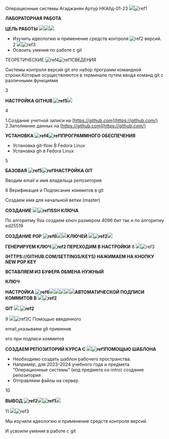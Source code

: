 ﻿Операционные системы  Агаджанян Артур  НКАбд-01-23 ![](Aspose.Words.a7e0d257-9259-4ca8-ab5e-3fae7cc2d278.001.png)![ref1]

**ЛАБОРАТОРНАЯ РАБОТА** 

**ЦЕЛЬ РАБОТЫ  ![](Aspose.Words.a7e0d257-9259-4ca8-ab5e-3fae7cc2d278.003.png)![](Aspose.Words.a7e0d257-9259-4ca8-ab5e-3fae7cc2d278.004.png)![](Aspose.Words.a7e0d257-9259-4ca8-ab5e-3fae7cc2d278.005.png)**

- Изучить идеологию и применение средств контроля  ![ref2] версий.  2 ![](Aspose.Words.a7e0d257-9259-4ca8-ab5e-3fae7cc2d278.007.png)![ref3]
- Освоить умения по работе с git 

ТЕОРЕТИЧЕСКИЕ ![ref4]![ref1]СВЕДЕНИЯ 

Системы контроля версий git это набор программ командной строки.Которые осуществляются в терминале путем ввода команд git с различными функциями 

3 

**НАСТРОЙКА GITHUB ![ref5]![](Aspose.Words.a7e0d257-9259-4ca8-ab5e-3fae7cc2d278.011.png)**

4 

1\.Создание учетной записи на [https://github.com](https://github.com/) 2.Заполнение данных на [https://github.com](https://github.com/) 

**УСТАНОВКА ![ref4]![ref1]ПРОГРАММНОГО ОБЕСПЕЧЕНИЯ**  

- Установка git-flow В Fedora Linux 
- Установка gh в Fedora Linux 

5 

**БАЗОВАЯ        ![ref5]![ref1]НАСТРОЙКА GIT** 

Вводим email и имя владельца репозитория 

6 Верификация и Подписание коммитов в git  

Создаем имя для начальной ветки (master) 

**СОЗДАНИЕ ![](Aspose.Words.a7e0d257-9259-4ca8-ab5e-3fae7cc2d278.012.png)![ref1]SSH КЛЮЧА** 

По алгоритму Rsa создаем ключ размером 4096 бит так и по алгоритму ed25519 

**СОЗДАНИЕ PGP  ![ref6]![](Aspose.Words.a7e0d257-9259-4ca8-ab5e-3fae7cc2d278.014.png)![](Aspose.Words.a7e0d257-9259-4ca8-ab5e-3fae7cc2d278.015.png)КЛЮЧЕЙ  ![](Aspose.Words.a7e0d257-9259-4ca8-ab5e-3fae7cc2d278.016.png)![ref2]![](Aspose.Words.a7e0d257-9259-4ca8-ab5e-3fae7cc2d278.017.png)**

**ГЕНЕРИРУЕМ КЛЮЧ  ![ref2] ПЕРЕХОДИМ В НАСТРОЙКИ**  8 ![](Aspose.Words.a7e0d257-9259-4ca8-ab5e-3fae7cc2d278.018.png)![ref3]

**(HTTPS://GITHUB.COM/SETTINGS/KEYS) НАЖИМАЕМ НА КНОПКУ NEW PGP KEY** 

**ВСТАВЛЯЕМ ИЗ БУФЕРА ОБМЕНА НУЖНЫЙ** 

**КЛЮЧ** 

**НАСТРОЙКА               ![ref6]![](Aspose.Words.a7e0d257-9259-4ca8-ab5e-3fae7cc2d278.019.png)![](Aspose.Words.a7e0d257-9259-4ca8-ab5e-3fae7cc2d278.020.png)![](Aspose.Words.a7e0d257-9259-4ca8-ab5e-3fae7cc2d278.021.png)![](Aspose.Words.a7e0d257-9259-4ca8-ab5e-3fae7cc2d278.022.png)![](Aspose.Words.a7e0d257-9259-4ca8-ab5e-3fae7cc2d278.023.png)АВТОМАТИЧЕСКОЙ        ПОДПИСИ КОММИТОВ В  ![](Aspose.Words.a7e0d257-9259-4ca8-ab5e-3fae7cc2d278.024.png)![ref2]**

**GIT  ![](Aspose.Words.a7e0d257-9259-4ca8-ab5e-3fae7cc2d278.025.png) ![ref2]**

9 ![](Aspose.Words.a7e0d257-9259-4ca8-ab5e-3fae7cc2d278.026.png)![ref3]С Помощью введенного 

email,указываем git применив   

его при подписи коммитов 

**СОЗДАЕМ РЕПОЗИТОРИЙ КУРСА С ![](Aspose.Words.a7e0d257-9259-4ca8-ab5e-3fae7cc2d278.027.png)![ref1]ПОМОЩЬЮ ШАБЛОНА** 

- Необходимо создать шаблон рабочего пространства. 
- Например, для 2023-2024 учебного года и предмета “Операционные системы” (код предмета os-intro) создание репозитория 
- Отправляем файлы на сервер 

10 

**ВЫВОД  ![ref2]![](Aspose.Words.a7e0d257-9259-4ca8-ab5e-3fae7cc2d278.028.png)![ref1]![](Aspose.Words.a7e0d257-9259-4ca8-ab5e-3fae7cc2d278.029.png)**

11 ![](Aspose.Words.a7e0d257-9259-4ca8-ab5e-3fae7cc2d278.030.png)![ref3]

Мы изучили идеологию и применение средств контроля версий. 

И усвоили умения в работе с git 

[ref1]: Aspose.Words.a7e0d257-9259-4ca8-ab5e-3fae7cc2d278.002.png
[ref2]: Aspose.Words.a7e0d257-9259-4ca8-ab5e-3fae7cc2d278.006.png
[ref3]: Aspose.Words.a7e0d257-9259-4ca8-ab5e-3fae7cc2d278.008.png
[ref4]: Aspose.Words.a7e0d257-9259-4ca8-ab5e-3fae7cc2d278.009.png
[ref5]: Aspose.Words.a7e0d257-9259-4ca8-ab5e-3fae7cc2d278.010.png
[ref6]: Aspose.Words.a7e0d257-9259-4ca8-ab5e-3fae7cc2d278.013.png
